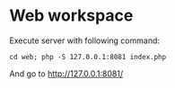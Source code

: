 Web workspace
===

Execute server with following command:

    cd web; php -S 127.0.0.1:8081 index.php

And go to http://127.0.0.1:8081/
